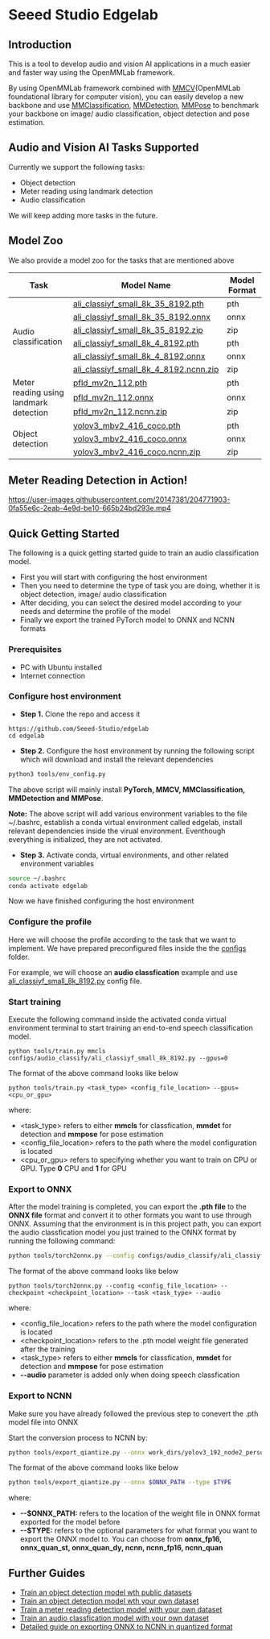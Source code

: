 # Seeed Studio Edgelab

## Introduction

This is a tool to develop audio and vision AI applications in a much easier and faster way using the OpenMMLab framework. 

By using OpenMMLab framework combined with [MMCV](https://github.com/open-mmlab/mmcv)(OpenMMLab foundational library for computer vision), you can easily develop a new backbone and use [MMClassification](https://github.com/open-mmlab/mmclassification), [MMDetection](https://github.com/open-mmlab/mmdetection), [MMPose](https://github.com/open-mmlab/mmpose) to benchmark your backbone on image/ audio classification, object detection and pose estimation.

## Audio and Vision AI Tasks Supported

Currently we support the following tasks:

- Object detection 
- Meter reading using landmark detection
- Audio classification

We will keep adding more tasks in the future.

## Model Zoo

We also provide a model zoo for the tasks that are mentioned above

<table>
<thead>
  <tr>
    <th>Task</th>
    <th>Model Name</th>
    <th>Model Format</th>
  </tr>
</thead>
<tbody>
  <tr>
    <td rowspan="6">Audio classification</td>
    <td><a href="https://github.com/Seeed-Studio/Edgelab/releases/download/model_zoo/ali_classiyf_small_8k_35_8192.pth" target="_blank" rel="noopener noreferrer">ali_classiyf_small_8k_35_8192.pth</a></td>
    <td>pth</td>
  </tr>
  <tr>
    <td><a href="https://github.com/Seeed-Studio/Edgelab/releases/download/model_zoo/ali_classiyf_small_8k_35_8192.onnx" target="_blank" rel="noopener noreferrer">ali_classiyf_small_8k_35_8192.onnx</a></td>
    <td>onnx</td>
  </tr>
  <tr>
    <td><a href="https://github.com/Seeed-Studio/Edgelab/releases/download/model_zoo/ali_classiyf_small_8k_35_8192.zip" target="_blank" rel="noopener noreferrer">ali_classiyf_small_8k_35_8192.zip</a></td>
    <td>zip</td>
  </tr>
  <tr>
    <td><a href="https://github.com/Seeed-Studio/Edgelab/releases/download/model_zoo/ali_classiyf_small_8k_4_8192.pth" target="_blank" rel="noopener noreferrer">ali_classiyf_small_8k_4_8192.pth</a></td>
    <td>pth</td>
  </tr>
  <tr>
    <td><a href="https://github.com/Seeed-Studio/Edgelab/releases/download/model_zoo/ali_classiyf_small_8k_4_8192.onnx" target="_blank" rel="noopener noreferrer">ali_classiyf_small_8k_4_8192.onnx</a></td>
    <td>onnx</td>
  </tr>
  <tr>
    <td><a href="https://github.com/Seeed-Studio/Edgelab/releases/download/model_zoo/ali_classiyf_small_8k_4_8192.ncnn.zip" target="_blank" rel="noopener noreferrer">ali_classiyf_small_8k_4_8192.ncnn.zip</a></td>
    <td>zip</td>
  </tr>
  <tr>
    <td rowspan="3">Meter reading using <br>landmark detection</td>
    <td><a href="https://github.com/Seeed-Studio/Edgelab/releases/download/model_zoo/pfld_mv2n_112.pth" target="_blank" rel="noopener noreferrer">pfld_mv2n_112.pth</a></td>
    <td>pth</td>
  </tr>
  <tr>
    <td><a href="https://github.com/Seeed-Studio/Edgelab/releases/download/model_zoo/pfld_mv2n_112.onnx" target="_blank" rel="noopener noreferrer">pfld_mv2n_112.onnx</a></td>
    <td>onnx</td>
  </tr>
  <tr>
    <td><a href="https://github.com/Seeed-Studio/Edgelab/releases/download/model_zoo/pfld_mv2n_112.ncnn.zip" target="_blank" rel="noopener noreferrer">pfld_mv2n_112.ncnn.zip</a></td>
    <td>zip</td>
  </tr>
  <tr>
    <td rowspan="3">Object detection</td>
    <td><a href="https://github.com/Seeed-Studio/Edgelab/releases/download/model_zoo/yolov3_mbv2_416_coco.pth" target="_blank" rel="noopener noreferrer">yolov3_mbv2_416_coco.pth</a></td>
    <td>pth</td>
  </tr>
  <tr>
    <td><a href="https://github.com/Seeed-Studio/Edgelab/releases/download/model_zoo/yolov3_mbv2_416_coco.onnx" target="_blank" rel="noopener noreferrer">yolov3_mbv2_416_coco.onnx</a></td>
    <td>onnx</td>
  </tr>
  <tr>
    <td><a href="https://github.com/Seeed-Studio/Edgelab/releases/download/model_zoo/yolov3_mbv2_416_coco.ncnn.zip" target="_blank" rel="noopener noreferrer">yolov3_mbv2_416_coco.ncnn.zip</a></td>
    <td>zip</td>
  </tr>
</tbody>
</table>

## Meter Reading Detection in Action!

https://user-images.githubusercontent.com/20147381/204771903-0fa55e6c-2eab-4e9d-be10-665b24bd293e.mp4

## Quick Getting Started 

The following is a quick getting started guide to train an audio classification model.

- First you will start with configuring the host environment 
- Then you need to determine the type of task you are doing, whether it is object detection, image/ audio classification
- After deciding, you can select the desired model according to your needs and determine the profile of the model
- Finally we export the trained PyTorch model to ONNX and NCNN formats  

### Prerequisites 

- PC with Ubuntu installed 
- Internet connection

### Configure host environment 

- **Step 1.** Clone the repo and access it

```
https://github.com/Seeed-Studio/edgelab
cd edgelab
```

- **Step 2.** Configure the host environment by running the following script which will download and install the relevant dependencies 

```sh
python3 tools/env_config.py
```

The above script will mainly install **PyTorch, MMCV, MMClassification, MMDetection and MMPose**.

**Note:** The above script will add various environment variables to the file ~/.bashrc, establish a conda virtual environment called edgelab, install relevant dependencies inside the virual environment. Eventhough everything is initialized, they are not activated.

- **Step 3.** Activate conda, virtual environments, and other related environment variables

```sh
source ~/.bashrc
conda activate edgelab
```

Now we have finished configuring the host environment 

### Configure the profile

Here we will choose the profile according to the task that we want to implement. We have prepared preconfigured files inside the the [configs](https://github.com/Seeed-Studio/edgelab/tree/master/configs) folder.

For example, we will choose an **audio classfication** example and use [ali_classiyf_small_8k_8192.py](https://github.com/Seeed-Studio/Edgelab/blob/master/configs/audio_classify/ali_classiyf_small_8k_8192.py) config file.

### Start training 

Execute the following command inside the activated conda virtual environment terminal to start training an end-to-end speech classification model.

```
python tools/train.py mmcls configs/audio_classify/ali_classiyf_small_8k_8192.py --gpus=0
```

The format of the above command looks like below

```
python tools/train.py <task_type> <config_file_location> --gpus=<cpu_or_gpu>
```

where:

- <task_type> refers to either **mmcls** for classfication, **mmdet** for detection and **mmpose** for pose estimation
- <config_file_location> refers to the path where the model configuration is located 
- <cpu_or_gpu> refers to specifying whether you want to train on CPU or GPU. Type **0** CPU and **1** for GPU

### Export to ONNX 

After the model training is completed, you can export the **.pth file** to the **ONNX file** format and convert it to other formats you want to use through ONNX. Assuming that the environment is in this project path, you can export the audio classfication model you just trained to the ONNX format by running the following command:

```sh
python tools/torch2onnx.py --config configs/audio_classify/ali_classiyf_small_8k_8192.py --checkpoint work_dirs/yolov3_192_node2_person/exp1/latest.pth --task mmcls --audio
```

The format of the above command looks like below

```
python tools/torch2onnx.py --config <config_file_location> --checkpoint <checkpoint_location> --task <task_type> --audio
```

where:

- <config_file_location> refers to the path where the model configuration is located 
- <checkpoint_location> refers to the .pth  model weight file generated after the training
- <task_type> refers to either **mmcls** for classfication, **mmdet** for detection and **mmpose** for pose estimation
- **--audio** parameter is added only when doing speech classfication

### Export to NCNN

Make sure you have already followed the previous step to conevert the .pth model file into ONNX 

Start the conversion process to NCNN by:

```sh
python tools/export_qiantize.py --onnx work_dirs/yolov3_192_node2_person/exp1 --type ncnn
```

The format of the above command looks like below

```sh
python tools/export_qiantize.py --onnx $ONNX_PATH --type $TYPE
```

where:

- **--$ONNX_PATH:** refers to the location of the weight file in ONNX format exported for the model before
- **--$TYPE:** refers to the optional parameters for what format you want to export the ONNX model to. You can choose from **onnx_fp16, onnx_quan_st, onnx_quan_dy, ncnn, ncnn_fp16, ncnn_quan**

## Further Guides 

- [Train an object detection model wth public datasets]()
- [Train an object detection model wth your own dataset]()
- [Train a meter reading detection model with your own dataset]()
- [Train an audio classfication model with your own dataset]()
- [Detailed guide on exporting ONNX to NCNN in quantized format]()
